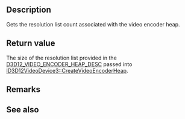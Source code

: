 ## Description

Gets the resolution list count associated with the video encoder heap.

## Return value

The size of the resolution list provided in the [D3D12_VIDEO_ENCODER_HEAP_DESC](https://learn.microsoft.com/windows/win32/api/d3d12video/ns-d3d12video-d3d12_video_encoder_heap_desc) passed into [ID3D12VideoDevice3::CreateVideoEncoderHeap](https://learn.microsoft.com/windows/win32/api/d3d12video/nf-d3d12video-id3d12videodevice3-createvideoencoderheap).

## Remarks

## See also